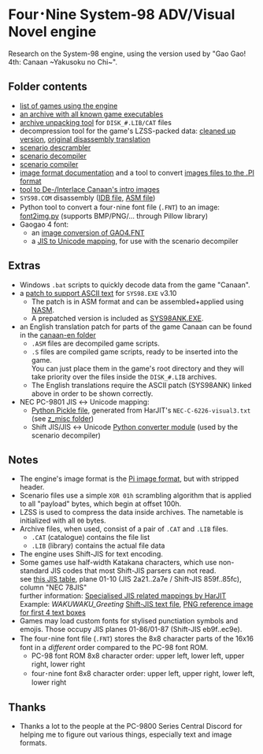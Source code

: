 # Four･Nine System-98 ADV/Visual Novel engine

Research on the System-98 engine, using the version used by "Gao Gao! 4th: Canaan ~Yakusoku no Chi~".

## Folder contents

- [list of games using the engine](game-list.md)
- [an archive with all known game executables](executables.7z)
- [archive unpacking tool](Unpack.py) for `DISK_#.LIB/CAT` files
- decompression tool for the game's LZSS-packed data: [cleaned up version](Decompress.py), [original disassembly translation](Decompress.py.bak)
- [scenario descrambler](ScenarioDecode.py)
- [scenario decompiler](ScenarioDecompile.py)
- [scenario compiler](ScenarioCompile.py)
- [image format documentation](ImageFormat.txt) and a tool to convert [images files to the .PI format](Graphics2Pi.py)
- [tool to De-/Interlace Canaan's intro images](PrologueImgInterlace.py)
- `SYS98.COM` disassembly ([IDB file](SYS98.idb), [ASM file](SYS98.asm))
- Python tool to convert a four･nine font file (`.FNT`) to an image: [font2img.py](font2img.py) (supports BMP/PNG/... through Pillow library)
- Gaogao 4 font:
  - an [image conversion of GAO4.FNT](GAO4_FNT.PNG)
  - a [JIS to Unicode mapping](Gao4-Font.txt), for use with the scenario decompiler

## Extras

- Windows `.bat` scripts to quickly decode data from the game "Canaan".
- a [patch to support ASCII text](Sys98_ANK-patch.asm) for `SYS98.EXE` v3.10
  - The patch is in ASM format and can be assembled+applied using [NASM](https://www.nasm.us/).
  - A prepatched version is included as [SYS98ANK.EXE](SYS98ANK.EXE).
- an English translation patch for parts of the game Canaan can be found in the [canaan-en folder](canaan-en)
  - `.ASM` files are decompiled game scripts.
  - `.S` files are compiled game scripts, ready to be inserted into the game.  
    You can just place them in the game's root directory and they will take priority over the files inside the `DISK_#.LIB` archives.
  - The English translations require the ASCII patch (SYS98ANK) linked above in order to be shown correctly.
- NEC PC-9801 JIS ↔ Unicode mapping:
  - [Python Pickle file](NEC-C-6226-lut.pkl), generated from HarJIT's `NEC-C-6226-visual3.txt` (see [z\_misc folder](z_misc/README.md))
  - Shift JIS/JIS ↔ Unicode [Python converter module](nec_jis_conv.py) (used by the scenario decompiler)

## Notes

- The engine's image format is the [Pi image format](https://mooncore.eu/bunny/txt/pi-pic.htm), but with stripped header.
- Scenario files use a simple `XOR 01h` scrambling algorithm that is applied to all "payload" bytes, which begin at offset 100h.
- LZSS is used to compress the data inside archives. The nametable is initialized with all `00` bytes.
- Archive files, when used, consist of a pair of `.CAT` and `.LIB` files.
  - `.CAT` (catalogue) contains the file list
  - `.LIB` (library) contains the actual file data
- The engine uses Shift-JIS for text encoding.
- Some games use half-width Katakana characters, which use non-standard JIS codes that most Shift-JIS parsers can not read.  
  see [this JIS table](https://harjit.moe/jistables2/jisplane1a.html), plane 01-10 (JIS 2a21..2a7e / Shift-JIS 859f..85fc), column "NEC 78JIS"  
  further information: [Specialised JIS related mappings by HarJIT](https://harjit.moe/jismappings.html)  
  Example: *WAKUWAKU\_Greeting* [Shift-JIS text file](ExampleFiles/WAKUWAKU_Greeting.txt), [PNG reference image for first 4 text boxes](ExampleFiles/WAKUWAKU_Greeting.png)
- Games may load custom fonts for stylised punctiation symbols and emojis.
  Those occupy JIS planes 01-86/01-87 (Shift-JIS eb9f..ec9e).
- The four･nine font file (`.FNT`) stores the 8x8 character parts of the 16x16 font in a *different* order compared to the PC-98 font ROM.
  - PC-98 font ROM 8x8 character order: upper left, lower left, upper right, lower right
  - four･nine font 8x8 character order: upper left, upper right, lower left, lower right

## Thanks

- Thanks a lot to the people at the PC-9800 Series Central Discord for helping me to figure out various things, especially text and image formats.
